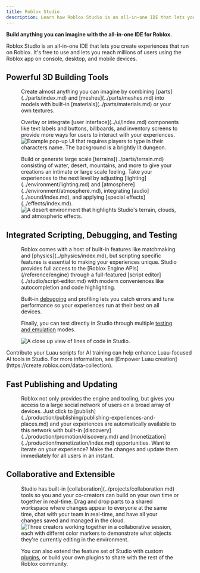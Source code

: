 ```yaml
---
title: Roblox Studio
description: Learn how Roblox Studio is an all-in-one IDE that lets you create experiences that run on the Roblox Engine.
---
```

**Build anything you can imagine with the all-in-one IDE for Roblox.**

Roblox Studio is an all-in-one IDE that lets you create experiences that run on
Roblox. It's free to use and lets you reach millions of users using
the Roblox app on console, desktop, and mobile devices.

## Powerful 3D Building Tools

<figure>
Create almost anything you can imagine by combining [parts](../parts/index.md) and [meshes](../parts/meshes.md) into models with built-in [materials](../parts/materials.md) or your own textures.

<img src="../assets/studio/overview/Parts-Meshes-Models.jpg" alt="" />
</figure>

<figure>
Overlay or integrate [user interface](../ui/index.md) components like text labels and buttons, billboards, and inventory screens to provide more ways for users to interact with your experiences.

<img src="../assets/ui/button-text-input/TextBox-Example.jpg" alt="Example pop-up UI that requires players to type in their characters name. The background is a brightly lit dungeon." />
</figure>

<figure>
Build or generate large scale [terrains](../parts/terrain.md) consisting of water, desert, mountains, and more to give your creations an intimate or large scale feeling. Take your experiences to the next level by adjusting [lighting](../environment/lighting.md) and [atmosphere](../environment/atmosphere.md), integrating [audio](../sound/index.md), and applying [special effects](../effects/index.md).

<img src="../assets/lighting-and-effects/atmosphere/Glare-A.jpg" alt="A desert environment that highlights Studio's terrain, clouds, and atmospheric effects." />
</figure>

## Integrated Scripting, Debugging, and Testing

<figure>
Roblox comes with a host of built-in features like matchmaking and [physics](../physics/index.md), but scripting specific features is essential to making your experiences unique. Studio provides full access to the [Roblox Engine APIs](/reference/engine) through a full-featured [script editor](../studio/script-editor.md) with modern conveniences like autocompletion and code highlighting.

Built-in [debugging](../studio/debugging.md) and profiling lets you catch errors and tune performance so your experiences run at their best on all devices.

Finally, you can test directly in Studio through multiple [testing and emulation](../studio/testing-modes.md) modes.

<img src="../assets/studio/overview/Script-Editor.png" alt="A close up view of lines of code in Studio."/>
</figure>

<Alert severity="success">
Contribute your Luau scripts for AI training can help enhance Luau-focused AI tools in Studio. For more information, see [Empower Luau creation](https://create.roblox.com/data-collection).
</Alert>

## Fast Publishing and Updating

<figure>
Roblox not only provides the engine and tooling, but gives you access to a large social network of users on a broad array of devices. Just click to [publish](../production/publishing/publishing-experiences-and-places.md) and your experiences are automatically available to this network with built-in [discovery](../production/promotion/discovery.md) and [monetization](../production/monetization/index.md) opportunities. Want to iterate on your experience? Make the changes and update them immediately for all users in an instant.

<img src="../assets/studio/overview/Multiple-Devices.jpg" alt="" />
</figure>

## Collaborative and Extensible

<figure>
Studio has built-in [collaboration](../projects/collaboration.md) tools so you and your co-creators can build on your own time or together in real-time. Drag and drop parts to a shared workspace where changes appear to everyone at the same time, chat with your team in real-time, and have all your changes saved and managed in the cloud.

<img src="../assets/studio/collaboration/Collaborative-Session.jpg" alt="Three creators working together in a collaborative session, each with differnt color markers to demonstrate what objects they're currently editing in the environment." />

You can also extend the feature set of Studio with custom [plugins](../studio/plugins.md), or build your own plugins to share with the rest of the Roblox community.

</figure>

